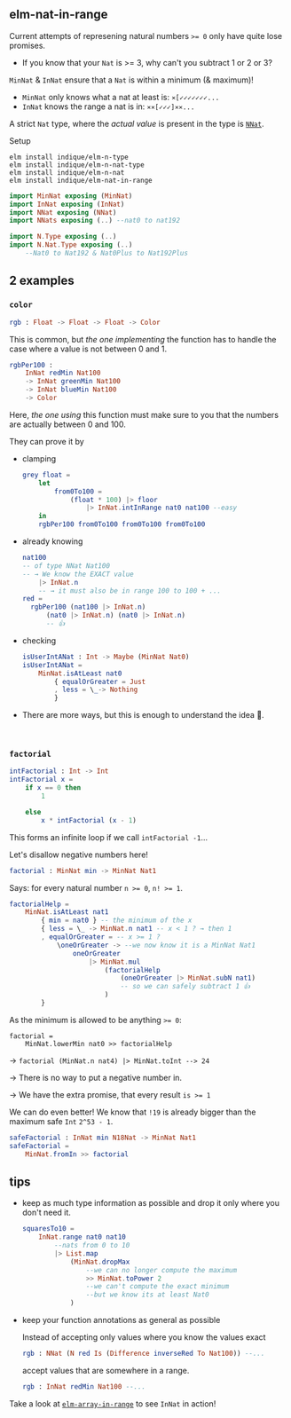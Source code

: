 ## elm-nat-in-range

Current attempts of represening natural numbers `>= 0` only have quite lose promises.

- If you know that your `Nat` is >= 3, why can't you subtract 1 or 2 or 3?

`MinNat` & `InNat` ensure that a `Nat` is within a minimum (& maximum)!

- `MinNat` only knows what a nat at least is:  `⨯[✓✓✓✓✓✓✓...`
- `InNat` knows the range a nat is in:  `⨯⨯[✓✓✓]⨯⨯...`

A strict `Nat` type, where the _actual value_ is present in the type is [`NNat`][elm-n-nat].

Setup

```noformatingplease
elm install indique/elm-n-type
elm install indique/elm-n-nat-type
elm install indique/elm-n-nat
elm install indique/elm-nat-in-range
```

```elm
import MinNat exposing (MinNat)
import InNat exposing (InNat)
import NNat exposing (NNat)
import NNats exposing (..) --nat0 to nat192

import N.Type exposing (..)
import N.Nat.Type exposing (..)
    --Nat0 to Nat192 & Nat0Plus to Nat192Plus
```

## 2 examples


### `color`

```elm
rgb : Float -> Float -> Float -> Color
```

This is common, but _the one implementing_ the function has to handle the case where a value is not between 0 and 1.

```elm
rgbPer100 :
    InNat redMin Nat100
    -> InNat greenMin Nat100
    -> InNat blueMin Nat100
    -> Color
```
Here, _the one using_ this function must make sure to you that the numbers are actually between 0 and 100.

They can prove it by

- clamping
  ```elm
  grey float =
      let
          from0To100 =
              (float * 100) |> floor
                  |> InNat.intInRange nat0 nat100 --easy
      in
      rgbPer100 from0To100 from0To100 from0To100
  ```
- already knowing
  ```elm
  nat100
  -- of type NNat Nat100
  -- → We know the EXACT value
      |> InNat.n
      -- → it must also be in range 100 to 100 + ...
  red =
    rgbPer100 (nat100 |> InNat.n)
        (nat0 |> InNat.n) (nat0 |> InNat.n)
        -- 👍
  ```
- checking
  ```elm
  isUserIntANat : Int -> Maybe (MinNat Nat0)
  isUserIntANat =
      MinNat.isAtLeast nat0
          { equalOrGreater = Just
          , less = \_-> Nothing
          }
  ```

- There are more ways, but this is enough to understand the idea 🙂.

&emsp;



### `factorial`

```elm
intFactorial : Int -> Int
intFactorial x =
    if x == 0 then
        1

    else
        x * intFactorial (x - 1)
```

This forms an infinite loop if we call `intFactorial -1`...

Let's disallow negative numbers here!

```elm
factorial : MinNat min -> MinNat Nat1
```
Says: for every natural number `n >= 0`, `n! >= 1`.
```elm
factorialHelp =
    MinNat.isAtLeast nat1
        { min = nat0 } -- the minimum of the x
        { less = \_ -> MinNat.n nat1 -- x < 1 ? → then 1
        , equalOrGreater = -- x >= 1 ?
            \oneOrGreater -> --we now know it is a MinNat Nat1
                oneOrGreater
                    |> MinNat.mul
                        (factorialHelp
                            (oneOrGreater |> MinNat.subN nat1)
                            -- so we can safely subtract 1 👍
                        )
        }
```
As the minimum is allowed to be anything `>= 0`:
```
factorial =
    MinNat.lowerMin nat0 >> factorialHelp
```

→ `factorial (MinNat.n nat4) |> MinNat.toInt --> 24`

→ There is no way to put a negative number in.

→ We have the extra promise, that every result `is >= 1`

We can do even better!
We know that `!19` is already bigger than the maximum safe `Int` `2^53 - 1`.

```elm
safeFactorial : InNat min N18Nat -> MinNat Nat1
safeFactorial =
    MinNat.fromIn >> factorial
```


## tips

- keep as much type information as possible and drop it only where you don't need it.
    ```elm
    squaresTo10 =
        InNat.range nat0 nat10
            --nats from 0 to 10
            |> List.map
                (MinNat.dropMax
                    --we can no longer compute the maximum
                    >> MinNat.toPower 2
                    --we can't compute the exact minimum
                    --but we know its at least Nat0
                )
    ```
- keep your function annotations as general as possible
    
    Instead of accepting only values where you know the values exact
  ```elm
  rgb : NNat (N red Is (Difference inverseRed To Nat100)) --...
  ```
    accept values that are somewhere in a range.
  ```elm
  rgb : InNat redMin Nat100 --...
  ```

Take a look at [`elm-array-in-range`][elm-array-in-range] to see `InNat` in action!

[elm-n-nat]: https://package.elm-lang.org/packages/indique/elm-n-nat/latest/
[elm-array-in-range]: https://package.elm-lang.org/packages/indique/elm-array-in-range/latest/
